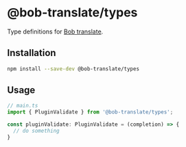 # @bob-translate/types

Type definitions for [Bob translate](https://bobtranslate.com/plugin/api/intro.html).

## Installation

```bash
npm install --save-dev @bob-translate/types
```

## Usage

```ts
// main.ts
import { PluginValidate } from '@bob-translate/types';

const pluginValidate: PluginValidate = (completion) => {
  // do something
}
```
